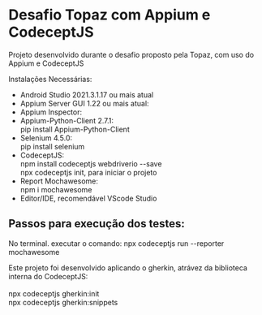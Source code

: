 
<b> <h1> Desafio Topaz com Appium e CodeceptJS</b> </h1> 

Projeto desenvolvido durante o desafio proposto pela Topaz, com uso do Appium e CodeceptJS

Instalações Necessárias:

- Android Studio 2021.3.1.17 ou mais atual
- Appium Server GUI 1.22 ou mais atual: <br>
- Appium Inspector: <br>
- Appium-Python-Client 2.7.1:<br>
  pip install Appium-Python-Client <br>
- Selenium 4.5.0:<br>
  pip install selenium <br>
- CodeceptJS: <br>
  npm install codeceptjs webdriverio --save <br>
  npx codeceptjs init, para iniciar o projeto <br>
- Report Mochawesome: <br>
  npm i mochawesome <br>
- Editor/IDE, recomendável VScode Studio

<b> <h2> Passos para execução dos testes: </b> </h2>

No terminal. executar o comando: npx codeceptjs run --reporter mochawesome

Este projeto foi desenvolvido aplicando o gherkin, atrávez da biblioteca interna do CodeceptJS: <br>
<br>
npx codeceptjs gherkin:init  <br> 
npx codeceptjs gherkin:snippets<br>
